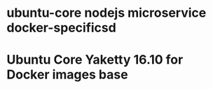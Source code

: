# ubuntu-core nodejs microservice docker-specificsd

# Ubuntu Core Yaketty 16.10 for Docker images base
